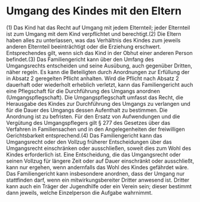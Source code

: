 # Umgang des Kindes mit den Eltern

(1) Das Kind hat das Recht auf Umgang mit jedem Elternteil; jeder Elternteil ist zum Umgang mit dem Kind verpflichtet und berechtigt.(2) Die Eltern haben alles zu unterlassen, was das Verhältnis des Kindes zum jeweils anderen Elternteil beeinträchtigt oder die Erziehung erschwert. Entsprechendes gilt, wenn sich das Kind in der Obhut einer anderen Person befindet.(3) Das Familiengericht kann über den Umfang des Umgangsrechts entscheiden und seine Ausübung, auch gegenüber Dritten, näher regeln. Es kann die Beteiligten durch Anordnungen zur Erfüllung der in Absatz 2 geregelten Pflicht anhalten. Wird die Pflicht nach Absatz 2 dauerhaft oder wiederholt erheblich verletzt, kann das Familiengericht auch eine Pflegschaft für die Durchführung des Umgangs anordnen (Umgangspflegschaft). Die Umgangspflegschaft umfasst das Recht, die Herausgabe des Kindes zur Durchführung des Umgangs zu verlangen und für die Dauer des Umgangs dessen Aufenthalt zu bestimmen. Die Anordnung ist zu befristen. Für den Ersatz von Aufwendungen und die Vergütung des Umgangspflegers gilt § 277 des Gesetzes über das Verfahren in Familiensachen und in den Angelegenheiten der freiwilligen Gerichtsbarkeit entsprechend.(4) Das Familiengericht kann das Umgangsrecht oder den Vollzug früherer Entscheidungen über das Umgangsrecht einschränken oder ausschließen, soweit dies zum Wohl des Kindes erforderlich ist. Eine Entscheidung, die das Umgangsrecht oder seinen Vollzug für längere Zeit oder auf Dauer einschränkt oder ausschließt, kann nur ergehen, wenn andernfalls das Wohl des Kindes gefährdet wäre. Das Familiengericht kann insbesondere anordnen, dass der Umgang nur stattfinden darf, wenn ein mitwirkungsbereiter Dritter anwesend ist. Dritter kann auch ein Träger der Jugendhilfe oder ein Verein sein; dieser bestimmt dann jeweils, welche Einzelperson die Aufgabe wahrnimmt. 

